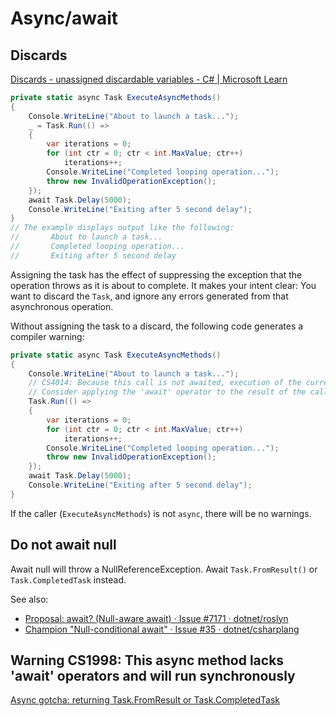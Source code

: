 # Async/await
## Discards
[Discards - unassigned discardable variables - C# | Microsoft Learn](https://learn.microsoft.com/en-us/dotnet/csharp/fundamentals/functional/discards#a-standalone-discard)

```csharp
private static async Task ExecuteAsyncMethods()
{
    Console.WriteLine("About to launch a task...");
    _ = Task.Run(() =>
    {
        var iterations = 0;
        for (int ctr = 0; ctr < int.MaxValue; ctr++)
            iterations++;
        Console.WriteLine("Completed looping operation...");
        throw new InvalidOperationException();
    });
    await Task.Delay(5000);
    Console.WriteLine("Exiting after 5 second delay");
}
// The example displays output like the following:
//       About to launch a task...
//       Completed looping operation...
//       Exiting after 5 second delay
```
Assigning the task has the effect of suppressing the exception that the operation throws as it is about to complete. It makes your intent clear: You want to discard the `Task`, and ignore any errors generated from that asynchronous operation.

Without assigning the task to a discard, the following code generates a compiler warning:
```csharp
private static async Task ExecuteAsyncMethods()
{
    Console.WriteLine("About to launch a task...");
    // CS4014: Because this call is not awaited, execution of the current method continues before the call is completed.
    // Consider applying the 'await' operator to the result of the call.
    Task.Run(() =>
    {
        var iterations = 0;
        for (int ctr = 0; ctr < int.MaxValue; ctr++)
            iterations++;
        Console.WriteLine("Completed looping operation...");
        throw new InvalidOperationException();
    });
    await Task.Delay(5000);
    Console.WriteLine("Exiting after 5 second delay");
}
```
If the caller (`ExecuteAsyncMethods`) is not `async`, there will be no warnings.

## Do not await null
Await null will throw a NullReferenceException. Await `Task.FromResult()` or `Task.CompletedTask` instead.

See also:
- [Proposal: await? (Null-aware await) · Issue #7171 · dotnet/roslyn](https://github.com/dotnet/roslyn/issues/7171)
- [Champion "Null-conditional await" · Issue #35 · dotnet/csharplang](https://github.com/dotnet/csharplang/issues/35)

## Warning CS1998: This async method lacks 'await' operators and will run synchronously
[Async gotcha: returning Task.FromResult or Task.CompletedTask](https://dev.to/asik/dont-return-taskfromresult-or-taskcompletedtask-4gcp)